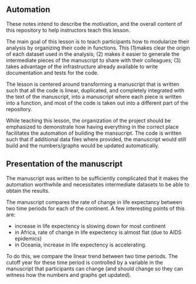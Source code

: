## Automation

These notes intend to describe the motivation, and the overall content of this
repository to help instructors teach this lesson.

The main goal of this lesson is to teach participants how to modularize their analysis by organizing their code in functions. This (1)makes clear
the origin of each dataset used in the analysis; (2) makes it easier to generate
the intermediate pieces of the manuscript to share with their colleagues; (3)
takes advantage of the infrastructure already available to write documentation
and tests for the code.

The lesson is centered around transforming a manuscript that is written such
that all the code is linear, duplicated, and completely integrated with the text
of the manuscript, into a manuscript where each piece is written into a
function, and most of the code is taken out into a different part of the
repository.

While teaching this lesson, the organization of the project should be emphasized
to demonstrate how having everything in the correct place facilitates the
automation of building the mansucript. The code is written such that if
additional data files where provided, the manuscript would still build and the
numbers/graphs would be updated automatically.

## Presentation of the manuscript

The manuscript was written to be sufficiently complicated that it makes the
automation worthwhile and necessitates intermediate datasets to be able to
obtain the results.

The manuscript compares the rate of change in life expectancy between two time
periods for each of the continent. A few interesting points of this are:
- increase in life expectency is slowing down for most continent
- in Africa, rate of change in life expectency is almost flat (due to AIDS
epidemics)
- in Oceania, increase in life expectency is accelerating.

To do this, we compare the linear trend between two time periods. The cutoff
year for these time period is controlled by a variable in the manuscript that
participants can change (and should change so they can witness how the numbers
and graphs get updated).
